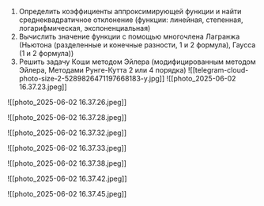 1. Определить коэффициенты аппроксимирующей функции и найти среднеквадратичное отклонение (функции: линейная, степенная, логарифмическая, экспоненциальная) 
2. Вычислить значение функции с помощью многочлена Лагранжа (Ньютона (разделенные и конечные разности, 1 и 2 формула), Гаусса (1 и 2 формула)) 
3. Решить задачу Коши методом Эйлера (модифицированным методом Эйлера, Методами Рунге-Кутта 2 или 4 порядка)
![[telegram-cloud-photo-size-2-5289826471197668183-y.jpg]]
![[photo_2025-06-02 16.37.23.jpeg]]

![[photo_2025-06-02 16.37.26.jpeg]]

![[photo_2025-06-02 16.37.28.jpeg]]

![[photo_2025-06-02 16.37.32.jpeg]]

![[photo_2025-06-02 16.37.33.jpeg]]

![[photo_2025-06-02 16.37.38.jpeg]]

![[photo_2025-06-02 16.37.42.jpeg]]

![[photo_2025-06-02 16.37.45.jpeg]]